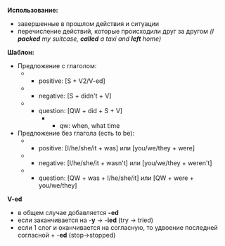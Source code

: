  **Использование:**
- завершенные в прошлом действия и ситуации
- перечисление действий, которые происходили друг за другом *(I **packed** my suitcase, **called** a taxi and **left** home)*

 **Шаблон:**
- Предложение с глаголом:
	- - positive: [S + V2/V-ed]
	- - negative: [S + didn't + V]
	- - question: [QW + did + S + V]
		- - qw: when, what time
- Предложение без глагола (есть to be):
	- - positive: [I/he/she/it + was] или [you/we/they + were]
	- - negative: [I/he/she/it + wasn't] или [you/we/they + weren't]
	- - question: [QW + was + I/he/she/it] или [QW + were +  you/we/they]

**V-ed**
- в общем случае добавляется **-ed**
- если заканчивается на -**y** -> -**ied** (try -> tried)
- если 1 слог и оканчивается на согласную, то удвоение последней согласной + -**ed** (stop->stopped)